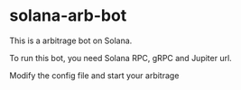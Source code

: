 # solana-arb-bot

This is a arbitrage bot on Solana.

To run this bot, you need Solana RPC, gRPC and Jupiter url.

Modify the config file and start your arbitrage
